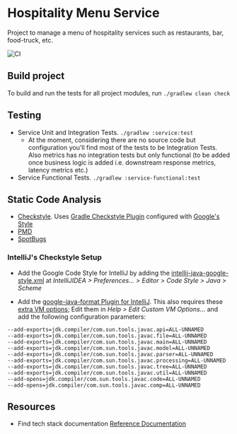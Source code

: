 # Hospitality Menu Service
Project to manage a menu of hospitality services such as restaurants, bar, food-truck, etc.

![CI](https://github.com/rauligs/hospitality-menu-service/actions/workflows/ci.yml/badge.svg)

## Build project
To build and run the tests for all project modules, run `./gradlew clean check`

## Testing
- Service Unit and Integration Tests. `./gradlew :service:test`
  - At the moment, considering there are no source code but configuration you'll find most of the
  tests to be Integration Tests. Also metrics has no integration tests but only functional (to be
  added once business logic is added i.e. downstream response metrics, latency metrics etc.)
- Service Functional Tests. `./gradlew :service-functional:test`

## Static Code Analysis
* [Checkstyle](https://checkstyle.sourceforge.io). Uses [Gradle Checkstyle Plugin](https://docs.gradle.org/current/userguide/checkstyle_plugin.html) 
configured with [Google's Style](https://checkstyle.sourceforge.io/google_style.html)
* [PMD](https://pmd.github.io/)
* [SpotBugs](https://spotbugs.github.io/)

### IntelliJ's Checkstyle Setup
- Add the Google Code Style for IntelliJ by adding the
[intellij-java-google-style.xml](https://github.com/google/styleguide/blob/gh-pages/intellij-java-google-style.xml) 
at _IntelliJIDEA > Preferences... > Editor > Code Style > Java > Scheme_

- Add the [google-java-format Plugin for IntelliJ](https://github.com/google/google-java-format). 
This also requires these [extra VM options](https://github.com/google/google-java-format/issues/787); 
Edit them in _Help > Edit Custom VM Options..._ and add the following configuration parameters:
```
--add-exports=jdk.compiler/com.sun.tools.javac.api=ALL-UNNAMED
--add-exports=jdk.compiler/com.sun.tools.javac.file=ALL-UNNAMED
--add-exports=jdk.compiler/com.sun.tools.javac.main=ALL-UNNAMED
--add-exports=jdk.compiler/com.sun.tools.javac.model=ALL-UNNAMED
--add-exports=jdk.compiler/com.sun.tools.javac.parser=ALL-UNNAMED
--add-exports=jdk.compiler/com.sun.tools.javac.processing=ALL-UNNAMED
--add-exports=jdk.compiler/com.sun.tools.javac.tree=ALL-UNNAMED
--add-exports=jdk.compiler/com.sun.tools.javac.util=ALL-UNNAMED
--add-opens=jdk.compiler/com.sun.tools.javac.code=ALL-UNNAMED
--add-opens=jdk.compiler/com.sun.tools.javac.comp=ALL-UNNAMED
```

## Resources
* Find tech stack documentation [Reference Documentation](./docs/reference.md)